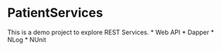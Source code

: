 # PatientServices
This is a demo project to explore REST Services.
	* Web API 
	* Dapper
	* NLog
	* NUnit
